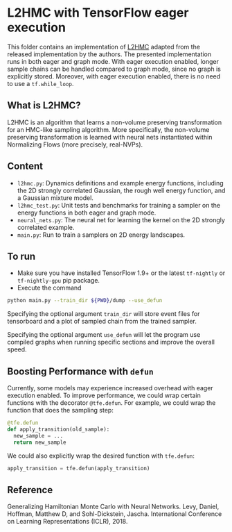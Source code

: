 # L2HMC with TensorFlow eager execution

This folder contains an implementation of [L2HMC](https://arxiv.org/pdf/1711.09268.pdf)  adapted from the released implementation by the authors. The presented implementation runs in both eager and graph mode.
With eager execution enabled, longer sample chains can be handled compared to graph mode, since no graph is explicitly stored. Moreover, with eager execution enabled, there is no need to use a `tf.while_loop`.

## What is L2HMC?
L2HMC is an algorithm that learns a non-volume preserving transformation
for an HMC-like sampling algorithm. More specifically, the non-volume preserving
transformation is learned with neural nets instantiated within Normalizing Flows
(more precisely, real-NVPs).

##  Content

- `l2hmc.py`: Dynamics definitions and example energy functions,
including the 2D strongly correlated Gaussian, the rough well energy function,
and a Gaussian mixture model.
- `l2hmc_test.py`: Unit tests and benchmarks for training a sampler on the energy functions in both eager and graph mode.
- `neural_nets.py`: The neural net for learning the kernel on the 2D strongly correlated example.
- `main.py`: Run to train a samplers on 2D energy landscapes.

## To run
- Make sure you have installed TensorFlow 1.9+ or the latest `tf-nightly` or `tf-nightly-gpu` pip package.
- Execute the command

```bash
python main.py --train_dir ${PWD}/dump --use_defun
```

Specifying the optional argument `train_dir` will store event files for
tensorboard and a plot of sampled chain from the trained sampler.

Specifying the optional argument `use_defun` will let the program use compiled
graphs when running specific sections and improve the overall speed.

## Boosting Performance with `defun`
Currently, some models may experience increased overhead with eager execution enabled.
To improve performance, we could wrap certain functions with the decorator `@tfe.defun`.
For example, we could wrap the function that does the sampling step:

```python
@tfe.defun
def apply_transition(old_sample):
  new_sample = ...
  return new_sample
```

We could also explicitly wrap the desired function with `tfe.defun`:

```python
apply_transition = tfe.defun(apply_transition)
```

## Reference
Generalizing Hamiltonian Monte Carlo with Neural Networks. Levy, Daniel, Hoffman, Matthew D, and Sohl-Dickstein, Jascha. International Conference on Learning Representations (ICLR), 2018.
